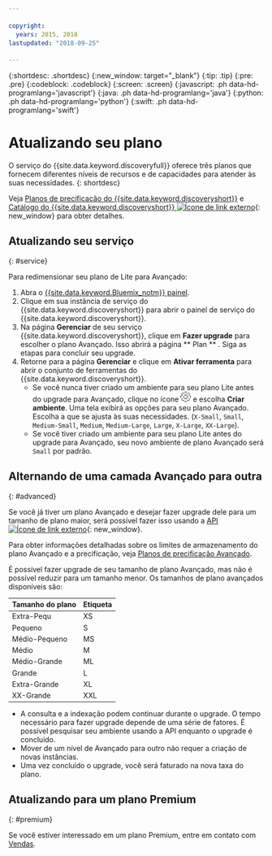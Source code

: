 ```yaml
---

copyright:
  years: 2015, 2018
lastupdated: "2018-09-25"

---
```


{:shortdesc: .shortdesc}
{:new_window: target="_blank"}
{:tip: .tip}
{:pre: .pre}
{:codeblock: .codeblock}
{:screen: .screen}
{:javascript: .ph data-hd-programlang='javascript'}
{:java: .ph data-hd-programlang='java'}
{:python: .ph data-hd-programlang='python'}
{:swift: .ph data-hd-programlang='swift'}

# Atualizando seu plano

O serviço do {{site.data.keyword.discoveryfull}} oferece três planos que fornecem diferentes níveis de recursos e de capacidades para atender às suas necessidades.
{: shortdesc}

Veja [Planos de precificação do {{site.data.keyword.discoveryshort}}](/docs/services/discovery/pricing-details.html) e [Catálogo do {{site.data.keyword.discoveryshort}} ![Ícone de link externo](../../icons/launch-glyph.svg "Ícone de link externo")](https://console.ng.bluemix.net/catalog/services/discovery/){: new_window} para obter detalhes.

## Atualizando seu serviço
{: #service} 

Para redimensionar seu plano de Lite para Avançado:

1. Abra o [{{site.data.keyword.Bluemix_notm}} painel](https://console.{DomainName}/dashboard). 
1. Clique em sua instância de serviço do {{site.data.keyword.discoveryshort}} para abrir o painel de serviço do {{site.data.keyword.discoveryshort}}.
1. Na página **Gerenciar** de seu serviço {{site.data.keyword.discoveryshort}}, clique em **Fazer upgrade** para escolher o plano Avançado. Isso abrirá a página  ** Plan ** . Siga as etapas para concluir seu upgrade. 
1. Retorne para a página **Gerenciar** e clique em **Ativar ferramenta** para abrir o conjunto de ferramentas do {{site.data.keyword.discoveryshort}}.
   - Se você nunca tiver criado um ambiente para seu plano Lite antes do upgrade para Avançado, clique no ícone ![Cog](images/icon_settings.png) e escolha **Criar ambiente**. Uma tela exibirá as opções para seu plano Avançado. Escolha a que se ajusta às suas necessidades. (`X-Small`, `Small`, `Medium-Small`, `Medium`, `Medium-Large`, `Large`, `X-Large`, `XX-Large`).
   - Se você tiver criado um ambiente para seu plano Lite antes do upgrade para Avançado, seu novo ambiente de plano Avançado será `Small` por padrão. 

## Alternando de uma camada Avançado para outra
{: #advanced} 

Se você já tiver um plano Avançado e desejar fazer upgrade dele para um tamanho de plano maior, será possível fazer isso usando a [API ![Ícone de link externo](../../icons/launch-glyph.svg "Ícone de link externo")](https://www.ibm.com/watson/developercloud/discovery/api/v1/curl.html?curl#update-environment){: new_window}. 

Para obter informações detalhadas sobre os limites de armazenamento do plano Avançado e a precificação, veja [Planos de precificação Avançado](/docs/services/discovery/pricing-details.html#advanced).

É possível fazer upgrade de seu tamanho de plano Avançado, mas não é possível reduzir para um tamanho menor. Os tamanhos de plano avançados disponíveis são: 

Tamanho do plano | Etiqueta  
--------- | ------ 
Extra-Pequ | XS 
Pequeno | S 
Médio-Pequeno | MS 
Médio | M 
Médio-Grande | ML 
Grande | L
Extra-Grande | XL 
XX-Grande | XXL 

- A consulta e a indexação podem continuar durante o upgrade. O tempo necessário para fazer upgrade depende de uma série de fatores. É possível pesquisar seu ambiente usando a API enquanto o upgrade é concluído.
- Mover de um nível de Avançado para outro não requer a criação de novas instâncias. 
- Uma vez concluído o upgrade, você será faturado na nova taxa do plano.

## Atualizando para um plano Premium
{: #premium}

Se você estiver interessado em um plano Premium, entre em contato com [Vendas](https://ibm.biz/contact-wdc-premium).  

